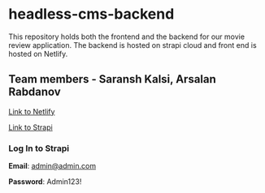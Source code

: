 # headless-cms-backend
This repository holds both the frontend and the backend for our movie review application. The backend is hosted on strapi cloud and front end is hosted on Netlify.

## Team members - Saransh Kalsi, Arsalan Rabdanov
[Link to Netlify](https://reviewmoviefe.netlify.app/)

[Link to Strapi](https://peaceful-garden-585041e1cb.strapiapp.com/admin)

### Log In to Strapi
**Email**: admin@admin.com

**Password**: Admin123!